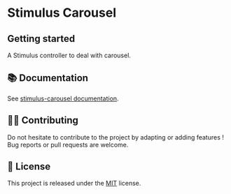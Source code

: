 # Stimulus Carousel

## Getting started

A Stimulus controller to deal with carousel.

## 📚 Documentation

See [stimulus-carousel documentation](https://www.stimulus-components.com/docs/stimulus-carousel/).

## 👷‍♂️ Contributing

Do not hesitate to contribute to the project by adapting or adding features ! Bug reports or pull requests are welcome.

## 📝 License

This project is released under the [MIT](http://opensource.org/licenses/MIT) license.
